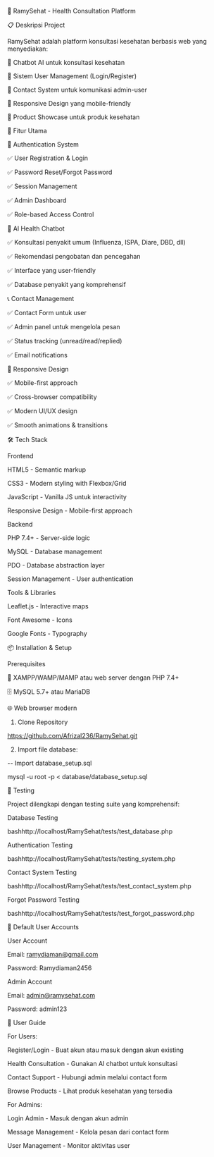 🏥 RamySehat - Health Consultation Platform

📋 Deskripsi Project

RamySehat adalah platform konsultasi kesehatan berbasis web yang menyediakan:

🤖 Chatbot AI untuk konsultasi kesehatan

👤 Sistem User Management (Login/Register)

📧 Contact System untuk komunikasi admin-user

📱 Responsive Design yang mobile-friendly

🛒 Product Showcase untuk produk kesehatan

🎯 Fitur Utama

🔐 Authentication System

✅ User Registration & Login

✅ Password Reset/Forgot Password

✅ Session Management

✅ Admin Dashboard

✅ Role-based Access Control

🤖 AI Health Chatbot

✅ Konsultasi penyakit umum (Influenza, ISPA, Diare, DBD, dll)

✅ Rekomendasi pengobatan dan pencegahan

✅ Interface yang user-friendly

✅ Database penyakit yang komprehensif

📞 Contact Management

✅ Contact Form untuk user

✅ Admin panel untuk mengelola pesan

✅ Status tracking (unread/read/replied)

✅ Email notifications

📱 Responsive Design

✅ Mobile-first approach

✅ Cross-browser compatibility

✅ Modern UI/UX design

✅ Smooth animations & transitions

🛠️ Tech Stack

Frontend

HTML5 - Semantic markup

CSS3 - Modern styling with Flexbox/Grid

JavaScript - Vanilla JS untuk interactivity

Responsive Design - Mobile-first approach

Backend

PHP 7.4+ - Server-side logic

MySQL - Database management

PDO - Database abstraction layer

Session Management - User authentication

Tools & Libraries

Leaflet.js - Interactive maps

Font Awesome - Icons

Google Fonts - Typography

📦 Installation & Setup

Prerequisites

🔧 XAMPP/WAMP/MAMP atau web server dengan PHP 7.4+

🗄️ MySQL 5.7+ atau MariaDB

🌐 Web browser modern

1. Clone Repository

https://github.com/Afrizal236/RamySehat.git

2. Import file database:

-- Import database_setup.sql

mysql -u root -p < database/database_setup.sql

🧪 Testing

Project dilengkapi dengan testing suite yang komprehensif:

Database Testing

bashhttp://localhost/RamySehat/tests/test_database.php

Authentication Testing

bashhttp://localhost/RamySehat/tests/testing_system.php

Contact System Testing

bashhttp://localhost/RamySehat/tests/test_contact_system.php

Forgot Password Testing

bashhttp://localhost/RamySehat/tests/test_forgot_password.php

👤 Default User Accounts

User Account

Email: ramydiaman@gmail.com

Password: Ramydiaman2456

Admin Account

Email: admin@ramysehat.com

Password: admin123

📖 User Guide

For Users:

Register/Login - Buat akun atau masuk dengan akun existing

Health Consultation - Gunakan AI chatbot untuk konsultasi

Contact Support - Hubungi admin melalui contact form

Browse Products - Lihat produk kesehatan yang tersedia

For Admins:

Login Admin - Masuk dengan akun admin

Message Management - Kelola pesan dari contact form

User Management - Monitor aktivitas user
